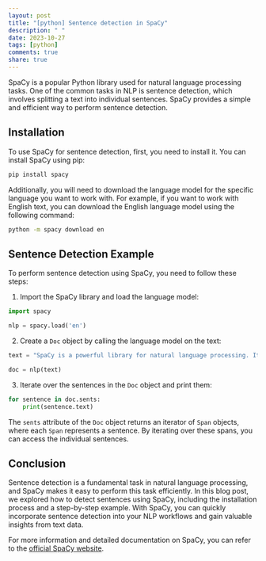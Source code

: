 ```yaml
---
layout: post
title: "[python] Sentence detection in SpaCy"
description: " "
date: 2023-10-27
tags: [python]
comments: true
share: true
---
```


SpaCy is a popular Python library used for natural language processing tasks. One of the common tasks in NLP is sentence detection, which involves splitting a text into individual sentences. SpaCy provides a simple and efficient way to perform sentence detection.

## Installation

To use SpaCy for sentence detection, first, you need to install it. You can install SpaCy using pip:

```bash
pip install spacy
```

Additionally, you will need to download the language model for the specific language you want to work with. For example, if you want to work with English text, you can download the English language model using the following command:

```bash
python -m spacy download en
```

## Sentence Detection Example

To perform sentence detection using SpaCy, you need to follow these steps:

1. Import the SpaCy library and load the language model:

```python
import spacy

nlp = spacy.load('en')
```

2. Create a `Doc` object by calling the language model on the text:

```python
text = "SpaCy is a powerful library for natural language processing. It provides various functionalities like tokenization, part-of-speech tagging, and sentence detection."

doc = nlp(text)
```

3. Iterate over the sentences in the `Doc` object and print them:

```python
for sentence in doc.sents:
    print(sentence.text)
```

The `sents` attribute of the `Doc` object returns an iterator of `Span` objects, where each `Span` represents a sentence. By iterating over these spans, you can access the individual sentences.

## Conclusion

Sentence detection is a fundamental task in natural language processing, and SpaCy makes it easy to perform this task efficiently. In this blog post, we explored how to detect sentences using SpaCy, including the installation process and a step-by-step example. With SpaCy, you can quickly incorporate sentence detection into your NLP workflows and gain valuable insights from text data.

For more information and detailed documentation on SpaCy, you can refer to the [official SpaCy website](https://spacy.io/).